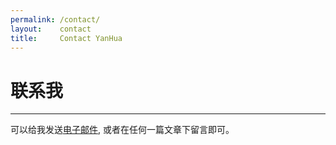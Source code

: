 ```yaml
---
permalink: /contact/
layout:    contact
title:     Contact YanHua
---
```


# 联系我
------------

可以给我发送[电子邮件](mailto:yanhua365@foxmail.com), 或者在任何一篇文章下留言即可。
